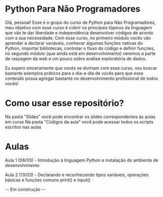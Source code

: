 # Python Para Não Programadores
Olá, pessoal! Esse é o grupo do curso de Python para Não Programadores, meu objetivo com esse curso é cobrir os principais tópicos da linguagem que vão te dar liberdade e independência desenvolver códigos de acordo com a sua necessidade. Com esse curso, no primeiro módulo vocês vão aprender a declarar variáveis, conhecer algumas funções nativas do Python, importar bibliotecas, controlar o fluxo do código e definir funções, no segundo módulo (que ainda está em desenvolvimento) veremos a parte de raspagem da web e um pouco sobre análise exploratória de dados.

Eu espero sinceramente que vocês se divirtam com esse curso, vou buscar bastante exemplos práticos para o dia-a-dia de vocês para que esse conteúdo possa agregar bastante no desenvolvimento profissional de todos vocês!

# Como usar esse repositório?
Na pasta "Slides" você pode encontrar os slides correspondentes às aulas em curso
Na pasta "Códigos da aula" você pode acessar todos os scripts escritos nas aulas

# Aulas
Aula 1 (06/03) - Introdução à linguagem Python e instalação do ambiente de desenvolvimento

Aula 2 (13/03) - Declarando e reconhecendo tipos variáveis, operações básicas e funções comuns print() e input()

-- Em construção --
